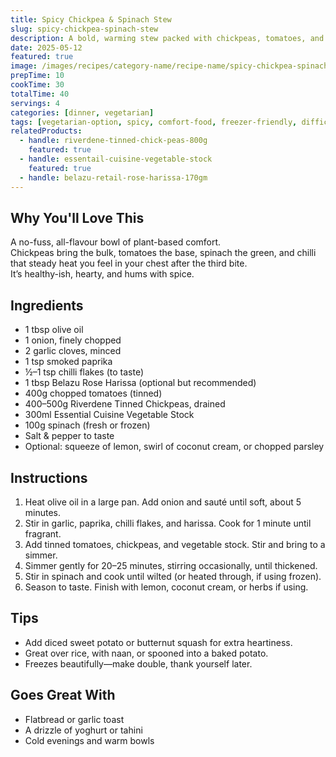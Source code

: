 ```yaml
---
title: Spicy Chickpea & Spinach Stew
slug: spicy-chickpea-spinach-stew
description: A bold, warming stew packed with chickpeas, tomatoes, and spinach. Spiced with chilli and garlic, finished with herbs or a swirl of coconut cream.
date: 2025-05-12
featured: true
image: /images/recipes/category-name/recipe-name/spicy-chickpea-spinach-stew.webp
prepTime: 10
cookTime: 30
totalTime: 40
servings: 4
categories: [dinner, vegetarian]
tags: [vegetarian-option, spicy, comfort-food, freezer-friendly, difficulty-easy]
relatedProducts:
  - handle: riverdene-tinned-chick-peas-800g
    featured: true
  - handle: essentail-cuisine-vegetable-stock
    featured: true
  - handle: belazu-retail-rose-harissa-170gm
---
```


## Why You'll Love This

A no-fuss, all-flavour bowl of plant-based comfort.  
Chickpeas bring the bulk, tomatoes the base, spinach the green, and chilli that steady heat you feel in your chest after the third bite.  
It’s healthy-ish, hearty, and hums with spice.

## Ingredients

- 1 tbsp olive oil  
- 1 onion, finely chopped  
- 2 garlic cloves, minced  
- 1 tsp smoked paprika  
- ½–1 tsp chilli flakes (to taste)  
- 1 tbsp Belazu Rose Harissa (optional but recommended)  
- 400g chopped tomatoes (tinned)  
- 400–500g Riverdene Tinned Chickpeas, drained  
- 300ml Essential Cuisine Vegetable Stock  
- 100g spinach (fresh or frozen)  
- Salt & pepper to taste  
- Optional: squeeze of lemon, swirl of coconut cream, or chopped parsley  

## Instructions

1. Heat olive oil in a large pan. Add onion and sauté until soft, about 5 minutes.
2. Stir in garlic, paprika, chilli flakes, and harissa. Cook for 1 minute until fragrant.
3. Add tinned tomatoes, chickpeas, and vegetable stock. Stir and bring to a simmer.
4. Simmer gently for 20–25 minutes, stirring occasionally, until thickened.
5. Stir in spinach and cook until wilted (or heated through, if using frozen).
6. Season to taste. Finish with lemon, coconut cream, or herbs if using.

## Tips

- Add diced sweet potato or butternut squash for extra heartiness.  
- Great over rice, with naan, or spooned into a baked potato.  
- Freezes beautifully—make double, thank yourself later.

## Goes Great With

- Flatbread or garlic toast  
- A drizzle of yoghurt or tahini  
- Cold evenings and warm bowls